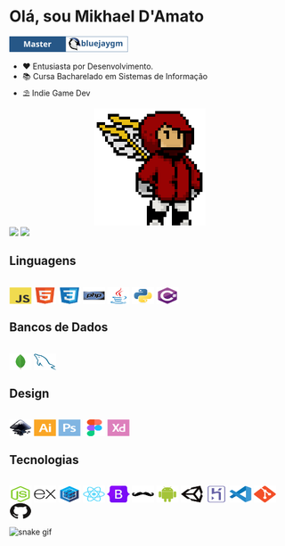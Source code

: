 # Olá, sou Mikhael D'Amato

<img height="28" src="badge_bluejaygm_master.svg"/>

- ❤️ Entusiasta por Desenvolvimento.
- 📚 Cursa Bacharelado em Sistemas de Informação
- ⛱️ Indie Game Dev

<div align="center">
  <img width="200" src="hopi.gif"/>
</div>

<div align="left">
  <img height="180em" src="https://github-readme-stats.vercel.app/api?username=bluejaygm&show_icons=true&theme=tokyonight&include_all_commits=true&count_private=true"/>
  <img height="180em" src="https://github-readme-stats.vercel.app/api/top-langs/?username=bluejaygm&layout=compact&langs_count=7&theme=tokyonight"/>
</div>

## Linguagens

<div style="display: inline_block"><br>
  <img align="center"  height="30" width="40" src="https://raw.githubusercontent.com/devicons/devicon/master/icons/javascript/javascript-original.svg">
  <img align="center"  height="30" width="40" src="https://raw.githubusercontent.com/devicons/devicon/master/icons/html5/html5-original.svg">
  <img align="center"  height="30" width="40" src="https://raw.githubusercontent.com/devicons/devicon/master/icons/css3/css3-original.svg">
  <img align="center"  height="30" width="40" src="https://raw.githubusercontent.com/devicons/devicon/master/icons/php/php-original.svg">
  <img align="center"  height="30" width="40" src="https://raw.githubusercontent.com/devicons/devicon/master/icons/java/java-original.svg">
  <img align="center"  height="30" width="40" src="https://raw.githubusercontent.com/devicons/devicon/master/icons/python/python-original.svg">
  <img align="center"  height="30" width="40" src="https://raw.githubusercontent.com/devicons/devicon/master/icons/csharp/csharp-original.svg">
</div>

## Bancos de Dados

<div style="display: inline_block"><br>
  <img align="center"  height="30" width="40" src="https://raw.githubusercontent.com/devicons/devicon/master/icons/mongodb/mongodb-original.svg">
  <img align="center"  height="30" width="40" src="https://raw.githubusercontent.com/devicons/devicon/master/icons/mysql/mysql-original.svg">
</div>

## Design

<div style="display: inline_block"><br>
  <img align="center"  height="30" width="40" src="https://raw.githubusercontent.com/devicons/devicon/master/icons/inkscape/inkscape-original.svg">
  <img align="center"  height="30" width="40" src="https://raw.githubusercontent.com/devicons/devicon/master/icons/illustrator/illustrator-plain.svg">
  <img align="center"  height="30" width="40" src="https://raw.githubusercontent.com/devicons/devicon/master/icons/photoshop/photoshop-plain.svg">
  <img align="center"  height="30" width="40" src="https://raw.githubusercontent.com/devicons/devicon/master/icons/figma/figma-original.svg">
  <img align="center"  height="30" width="40" src="https://raw.githubusercontent.com/devicons/devicon/master/icons/xd/xd-plain.svg">
</div>

## Tecnologias

<div style="display: inline_block"><br>
  <img align="center"  height="30" width="40" src="https://raw.githubusercontent.com/devicons/devicon/master/icons/nodejs/nodejs-original.svg">
  <img align="center"  height="30" width="40" src="https://raw.githubusercontent.com/devicons/devicon/master/icons/express/express-original.svg">
  <img align="center"  height="30" width="40" src="https://raw.githubusercontent.com/devicons/devicon/master/icons/sequelize/sequelize-original.svg">
  <img align="center"  height="30" width="40" src="https://raw.githubusercontent.com/devicons/devicon/master/icons/react/react-original.svg">
  <img align="center"  height="30" width="40" src="https://raw.githubusercontent.com/devicons/devicon/master/icons/bootstrap/bootstrap-original.svg">
  <img align="center"  height="30" width="40" src="https://raw.githubusercontent.com/devicons/devicon/master/icons/handlebars/handlebars-original.svg">
  <img align="center"  height="30" width="40" src="https://raw.githubusercontent.com/devicons/devicon/master/icons/android/android-original.svg">
  <img align="center"  height="30" width="40" src="https://raw.githubusercontent.com/devicons/devicon/master/icons/unity/unity-original.svg">
  <img align="center"  height="30" width="40" src="https://raw.githubusercontent.com/devicons/devicon/master/icons/heroku/heroku-original.svg">
  <img align="center"  height="30" width="40" src="https://raw.githubusercontent.com/devicons/devicon/master/icons/vscode/vscode-original.svg">
  <img align="center"  height="30" width="40" src="https://raw.githubusercontent.com/devicons/devicon/master/icons/git/git-original.svg">
  <img align="center"  height="30" width="40" src="https://raw.githubusercontent.com/devicons/devicon/master/icons/github/github-original.svg">
</div>


![snake gif](https://github.com/bluejaygm/bluejaygm/blob/output/github-contribution-grid-snake.gif)

